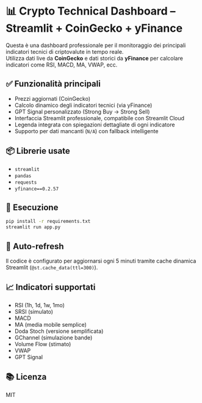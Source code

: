 
# 📊 Crypto Technical Dashboard – Streamlit + CoinGecko + yFinance

Questa è una dashboard professionale per il monitoraggio dei principali indicatori tecnici di criptovalute in tempo reale.  
Utilizza dati live da **CoinGecko** e dati storici da **yFinance** per calcolare indicatori come RSI, MACD, MA, VWAP, ecc.

## ✅ Funzionalità principali

- Prezzi aggiornati (CoinGecko)
- Calcolo dinamico degli indicatori tecnici (via yFinance)
- GPT Signal personalizzato (Strong Buy → Strong Sell)
- Interfaccia Streamlit professionale, compatibile con Streamlit Cloud
- Legenda integrata con spiegazioni dettagliate di ogni indicatore
- Supporto per dati mancanti (`N/A`) con fallback intelligente

## 📦 Librerie usate

- `streamlit`
- `pandas`
- `requests`
- `yfinance==0.2.57`

## 🔧 Esecuzione

```bash
pip install -r requirements.txt
streamlit run app.py
```

## 🔁 Auto-refresh

Il codice è configurato per aggiornarsi ogni 5 minuti tramite cache dinamica Streamlit (`@st.cache_data(ttl=300)`).

## 📈 Indicatori supportati

- RSI (1h, 1d, 1w, 1mo)
- SRSI (simulato)
- MACD
- MA (media mobile semplice)
- Doda Stoch (versione semplificata)
- GChannel (simulazione bande)
- Volume Flow (stimato)
- VWAP
- GPT Signal

## 📚 Licenza

MIT
